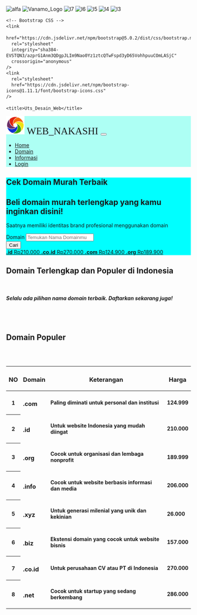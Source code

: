 
![alfa](https://github.com/Rezzaza/website-uts/assets/147264669/618c655b-0171-4a8a-bbdf-db742e7fcb4c)
![Vanamo_Logo](https://github.com/Rezzaza/website-uts/assets/147264669/ed117a64-8a83-4935-b021-38457ab12b3d)
![l7](https://github.com/Rezzaza/website-uts/assets/147264669/6ddc61d0-e48f-4730-b75f-66540460d9e2)
![l6](https://github.com/Rezzaza/website-uts/assets/147264669/efc08678-ffad-4769-830e-10a507f59760)
![l5](https://github.com/Rezzaza/website-uts/assets/147264669/fe966d37-bbcd-442f-a3de-315e020502dc)
![l4](https://github.com/Rezzaza/website-uts/assets/147264669/a5fd66f6-c97e-4c03-8763-c9b5c504d170)
![l3](https://github.com/Rezzaza/website-uts/assets/147264669/b92247a1-cf0b-4cc0-8c5f-5bd79d1332d8)
<!DOCTYPE html>
<html lang="en">
  <head>
    <!-- Required meta tags -->
    <meta charset="utf-8" />
    <meta name="viewport" content="width=device-width, initial-scale=1" />

    <!-- Bootstrap CSS -->
    <link
      href="https://cdn.jsdelivr.net/npm/bootstrap@5.0.2/dist/css/bootstrap.min.css"
      rel="stylesheet"
      integrity="sha384-EVSTQN3/azprG1Anm3QDgpJLIm9Nao0Yz1ztcQTwFspd3yD65VohhpuuCOmLASjC"
      crossorigin="anonymous"
    />
    <link
      rel="stylesheet"
      href="https://cdn.jsdelivr.net/npm/bootstrap-icons@1.11.1/font/bootstrap-icons.css"
    />

    <title>Uts_Desain_Web</title>
  </head>
  <body>
    <nav
      class="navbar navbar-expand-lg navbar-light fixed-top"
      style="background-color: rgb(173, 255, 244)"
    >
      <div class="container">
        <a
          class="fw-bold fst-italic"
          style="font-size: 27px; font-family: 'Times New Roman', Times, serif"
        >
          <img
            src="img/Vanamo_Logo.png"
            alt=""
            widht="60"
            height="50"
            class="d-inline-block"
            alt=""
          />
          WEB_NAKASHI
        </a>
        <button
          class="navbar-toggler"
          type="button"
          data-bs-toggle="collapse"
          data-bs-target="#navbarNav"
          aria-controls="navbarNav"
          aria-expanded="false"
          aria-label="Toggle navigation"
        >
          <span class="navbar-toggler-icon"></span>
        </button>
        <div class="collapse navbar-collapse" id="navbarNav">
          <ul class="navbar-nav ms-auto fw-bold text-dark">
            <li class="nav-item">
              <a class="nav-link" href="home.html">Home</a>
            </li>
            <li class="nav-item">
              <a class="nav-link" href="domain.html">Domain</a>
            </li>
            <li class="nav-item">
              <a class="nav-link" href="inf.html">Informasi</a>
            </li>
            <li class="nav-item">
              <a class="nav-link" href="login.html">Login</a>
            </li>
          </ul>
        </div>
      </div>
    </nav>
    <section class="py-5 bg-midnight align-items-center">
      <div
        class="text-center container-xxl mt-3"
        style="background-color: rgb(0, 255, 255)"
      >
        <div class="row m-0 py-5">
          <div class="col-12">
            <h1 class="fw-bold">Cek Domain Murah Terbaik</h1>
            <h2 class="mt-3 mb-0 lead">
              Beli domain murah terlengkap yang kamu inginkan disini!
            </h2>
            <p class="mb-5 lead">
              Saatnya memiliki identitas brand profesional menggunakan domain
            </p>
            <form
              id="whoisForm"
              method="post"
              action=""
              class="pt-3 mx-auto"
              style="max-width: 700px"
            >
              <div class="form-group row">
                <div class="col-xl-10 col-sm-9 mb-1">
                  <label for="text-domain" class="sr-only">Domain</label>
                  <input
                    type="text"
                    class="border-0 shadow form-control form-control-lg"
                    name="text-domain-search"
                    id="text-domain-search"
                    placeholder="Temukan Nama Domainmu"
                    fdprocessedid="0l4uvo"
                  />
                </div>
                <div class="mb-3 col-xl-2 col-sm-3 mt-4">
                  <button
                    type="submit"
                    class="mb-2 shadow btn btn-primary btn-block btn-lg rounded-pill"
                    name="search-domain"
                  >
                    Cari
                  </button>
                </div>
              </div>
              <div class="flex text-center align-items-center text-light">
                <a href="#" class="p-2 p-lg-3 text-light d-md-inline">
                  <b class="font-weight-bold h6">.id</b>
                  Rp210.000
                </a>
                <a href="#" class="p-2 p-lg-3 text-light d-md-inline">
                  <b class="font-weight-bold h6">.co.id</b>
                  Rp270.000
                </a>
                <a href="#" class="p-2 p-lg-3 text-light d-md-inline">
                  <b class="font-weight-bold h6">.com</b>
                  Rp124.900
                </a>
                <a href="#" class="p-2 p-lg-3 text-light d-md-inline">
                  <b class="font-weight-bold h6">.org</b>
                  Rp189.900
                </a>
              </div>
            </form>
          </div>
        </div>
      </div>
    </section>
    <div class="container-xxl">
      <h2 class="text-center">Domain Terlengkap dan Populer di Indonesia</h2>
      <br />
      <h5 class="text-center">
        Selalu ada pilihan nama domain terbaik. Daftarkan sekarang juga!
      </h5>
      <br />
      <br />
      <h2 class="fw-bold">Domain Populer</h2>
      <br />
      <br />
      <table class="table">
        <thead>
          <tr>
            <th scope="col"><h3>NO</h3></th>
            <th scope="col"><h3>Domain</h3></th>
            <th scope="col"><h3>Keterangan</h3></th>
            <th scope="col"><h3>Harga</h3></th>
          </tr>
        </thead>
        <tbody>
          <tr>
            <th scope="row">1</th>
            <td><h3 class="fw-bold">.com</h3></td>
            <td><h4>Paling diminati untuk personal dan institusi</h4></td>
            <td><h4>124.999</h4></td>
          </tr>
          <tr>
            <th scope="row">2</th>
            <td><h3 class="fw-bold">.id</h3></td>
            <td><h4>Untuk website Indonesia yang mudah diingat</h4></td>
            <td><h4>210.000</h4></td>
          </tr>
          <tr>
            <th scope="row">3</th>
            <td><h3 class="fw-bold">.org</h3></td>
            <td><h4>Cocok untuk organisasi dan lembaga nonprofit</h4></td>
            <td><h4>189.999</h4></td>
          </tr>
          <tr>
            <th scope="row">4</th>
            <td><h3 class="fw-bold">.info</h3></td>
            <td><h4>Cocok untuk website berbasis informasi dan media</h4></td>
            <td><h4>206.000</h4></td>
          </tr>
          <tr>
            <th scope="row">5</th>
            <td><h3 class="fw-bold">.xyz</h3></td>
            <td><h4>Untuk generasi milenial yang unik dan kekinian</h4></td>
            <td><h4>26.000</h4></td>
          </tr>
          <tr>
            <th scope="row">6</th>
            <td><h3 class="fw-bold">.biz</h3></td>
            <td><h4>Ekstensi domain yang cocok untuk website bisnis</h4></td>
            <td><h4>157.000</h4></td>
          </tr>
          <tr>
            <th scope="row">7</th>
            <td><h3 class="fw-bold">.co.id</h3></td>
            <td><h4>Untuk perusahaan CV atau PT di Indonesia</h4></td>
            <td><h4>270.000</h4></td>
          </tr>
          <tr>
            <th scope="row">8</th>
            <td><h3 class="fw-bold">.net</h3></td>
            <td><h4>Cocok untuk startup yang sedang berkembang</h4></td>
            <td><h4>286.000</h4></td>
          </tr>
        </tbody>
      </table>
    </div>
  </body>
</html>
